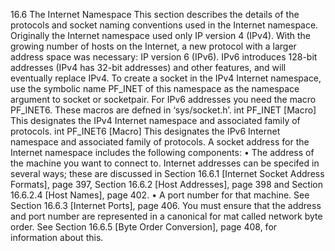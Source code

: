 16.6 The Internet Namespace
This section describes the details of the protocols and socket naming conventions used in
the Internet namespace.
Originally the Internet namespace used only IP version 4 (IPv4). With the growing
number of hosts on the Internet, a new protocol with a larger address space was necessary:
IP version 6 (IPv6). IPv6 introduces 128-bit addresses (IPv4 has 32-bit addresses) and
other features, and will eventually replace IPv4.
To create a socket in the IPv4 Internet namespace, use the symbolic name PF_INET of
this namespace as the namespace argument to socket or socketpair. For IPv6 addresses
you need the macro PF_INET6. These macros are defned in ‘sys/socket.h’.
int PF_INET [Macro]
This designates the IPv4 Internet namespace and associated family of protocols.
int PF_INET6 [Macro]
This designates the IPv6 Internet namespace and associated family of protocols.
A socket address for the Internet namespace includes the following components:
• The address of the machine you want to connect to. Internet addresses can be specifed
in several ways; these are discussed in Section 16.6.1 [Internet Socket Address Formats],
page 397, Section 16.6.2 [Host Addresses], page 398 and Section 16.6.2.4 [Host Names],
page 402.
• A port number for that machine. See Section 16.6.3 [Internet Ports], page 406.
You must ensure that the address and port number are represented in a canonical for
mat called network byte order. See Section 16.6.5 [Byte Order Conversion], page 408, for
information about this.
